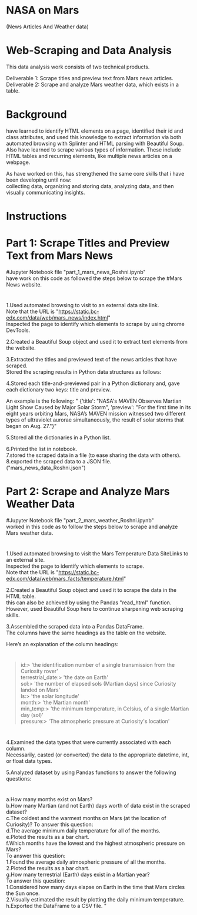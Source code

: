 # NASA on Mars 
(News Articles And Weather data)

# Web-Scraping and Data Analysis

This data analysis work consists of two technical products. 

Deliverable 1: Scrape titles and preview text from Mars news articles.  
Deliverable 2: Scrape and analyze Mars weather data, which exists in a table.

# Background
have learned to identify HTML elements on a page, 
identified their id and class attributes, and used this knowledge to extract information via both automated browsing with Splinter and HTML parsing with Beautiful Soup.  
Also have learned to scrape various types of information. These include HTML tables and recurring elements, like multiple news articles on a webpage.

As have worked on this, has strengthened the same core skills that i have been developing until now:   
collecting data, organizing and storing data, analyzing data, and then visually communicating insights.

# Instructions
# Part 1: Scrape Titles and Preview Text from Mars News
#Jupyter Notebook file "part_1_mars_news_Roshni.ipynb"  
have work on this code as followed the steps below to scrape the #Mars News website.  
#

1.Used automated browsing to visit to an external data site link.     
Note that the URL is "https://static.bc-edx.com/data/web/mars_news/index.html"      
Inspected the page to identify which elements to scrape by using chrome DevTools. 
  
2.Created a Beautiful Soup object and used it to extract text elements from the website. 

3.Extracted the titles and previewed text of the news articles that have scraped.  
  Stored the scraping results in Python data structures as follows:
  
4.Stored each title-and-previewed pair in a Python dictionary and, gave each dictionary two keys: title and preview.  
 
 An example is the following:
" {'title': "NASA's MAVEN Observes Martian Light Show Caused by Major Solar Storm",
 'preview': "For the first time in its eight years orbiting Mars, NASA’s MAVEN mission witnessed two different types of ultraviolet aurorae simultaneously, the result of solar storms that began on Aug. 27."}"

5.Stored all the dictionaries in a Python list. 

6.Printed the list in notebook.   
7.stored the scraped data in a file (to ease sharing the data with others).  
8.exported the scraped data to a JSON file. ("mars_news_data_Roshni.json")

# Part 2: Scrape and Analyze Mars Weather Data
#Jupyter Notebook file "part_2_mars_weather_Roshni.ipynb"  
worked in this code as to follow the steps below to scrape and analyze Mars weather data.
#
1.Used automated browsing to visit the Mars Temperature Data SiteLinks to an external site.    
Inspected the page to identify which elements to scrape.     
Note that the URL is "https://static.bc-edx.com/data/web/mars_facts/temperature.html"

2.Created a Beautiful Soup object and used it to scrape the data in the HTML table.    
this can also be achieved by using the Pandas "read_html" function.   
However, used Beautiful Soup here to continue sharpening web scraping skills.

3.Assembled the scraped data into a Pandas DataFrame.  
The columns have the same headings as the table on the website.  

Here’s an explanation of the column headings:
#
>id:> 'the identification number of a single transmission from the Curiosity rover'    
>terrestrial_date:> 'the date on Earth'    
>sol:> 'the number of elapsed sols (Martian days) since Curiosity landed on Mars'    
>ls:> 'the solar longitude'    
>month:> 'the Martian month'      
>min_temp:> 'the minimum temperature, in Celsius, of a single Martian day (sol)'    
>pressure:> 'The atmospheric pressure at Curiosity's location'    
#
4.Examined the data types that were currently associated with each column.   
Necessarily, casted (or converted) the data to the appropriate datetime, int, or float data types.  

5.Analyzed dataset by using Pandas functions to answer the following questions:
#
a.How many months exist on Mars?  
b.How many Martian (and not Earth) days worth of data exist in the scraped dataset?    
c.The coldest and the warmest months on Mars (at the location of Curiosity)? To answer this question:  
d.The average minimum daily temperature for all of the months.  
e.Ploted the results as a bar chart.  
f.Which months have the lowest and the highest atmospheric pressure on Mars?   
To answer this question:  
    1.Found the average daily atmospheric pressure of all the months.    
    2.Ploted the results as a bar chart.  
g.How many terrestrial (Earth) days exist in a Martian year?  
To answer this question:  
    1.Considered how many days elapse on Earth in the time that Mars circles the Sun once.  
    2.Visually estimated the result by plotting the daily minimum temperature.  
h.Exported the DataFrame to a CSV file. "
